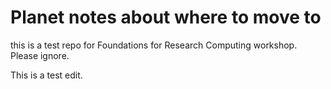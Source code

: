 # Planet notes about where to move to
this is a test repo for Foundations for Research Computing workshop. Please ignore. 

This is a test edit.
